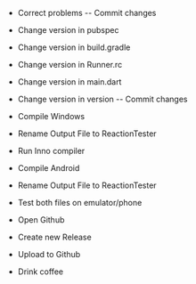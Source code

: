 - Correct problems
-- Commit changes


- Change version in pubspec
- Change version in build.gradle
- Change version in Runner.rc
- Change version in main.dart
- Change version in version
-- Commit changes


- Compile Windows
- Rename Output File to ReactionTester
- Run Inno compiler


- Compile Android
- Rename Output File to ReactionTester


- Test both files on emulator/phone


- Open Github
- Create new Release
- Upload to Github


- Drink coffee